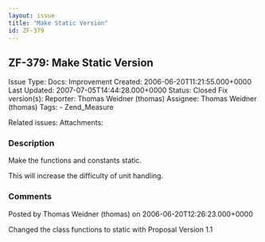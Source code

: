 ```yaml
---
layout: issue
title: "Make Static Version"
id: ZF-379
---
```


ZF-379: Make Static Version
---------------------------

 Issue Type: Docs: Improvement Created: 2006-06-20T11:21:55.000+0000 Last Updated: 2007-07-05T14:44:28.000+0000 Status: Closed Fix version(s): 
 Reporter:  Thomas Weidner (thomas)  Assignee:  Thomas Weidner (thomas)  Tags: - Zend\_Measure
 
 Related issues: 
 Attachments: 
### Description

Make the functions and constants static.

This will increase the difficulty of unit handling.

 

 

### Comments

Posted by Thomas Weidner (thomas) on 2006-06-20T12:26:23.000+0000

Changed the class functions to static with Proposal Version 1.1

 

 